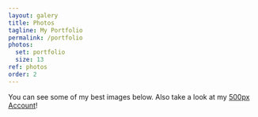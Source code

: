 ```yaml
---
layout: galery
title: Photos
tagline: My Portfolio
permalink: /portfolio
photos:
  set: portfolio
  size: 13
ref: photos
order: 2
---
```


You can see some of my best images below. Also take a look at my [500px Account](https://500px.com/jochenjacobs33)!
